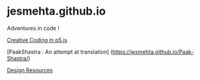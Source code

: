 # jesmehta.github.io
Adventures in code !

[Creative Coding in p5.js](https://jesmehta.github.io/P5-for-TI1/)

[PaakShastra : An attempt at translation] (https://jesmehta.github.io/Paak-Shastra/)

[Design Resources](https://jesmehta.github.io/Notion_site/Data%20Visualization%20Resources%203547efbca6e9464ca93cbecf290c885e.html)

